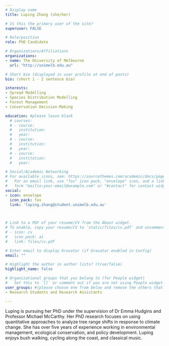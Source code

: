 ```yaml
---
# Display name
title: Luping Zhang (she/her)

# Is this the primary user of the site?
superuser: FALSE

# Role/position
role: PhD Candidate

# Organizations/Affiliations
organizations:
- name: The University of Melbourne
  url: "http://unimelb.edu.au"

# Short bio (displayed in user profile at end of posts)
bio: (short 1 - 2 sentence bio)

interests:
- Spread Modelling
- Species Distribution Modelling
- Forest Management
- Conservation Decision-Making

education: #please leave blank
  # courses:
  # - course:
  #   institution:
  #   year:
  # - course:
  #   institution:
  #   year:
  # - course:
  #   institution:
  #   year:

# Social/Academic Networking
# For available icons, see: https://sourcethemes.com/academic/docs/page-builder/#icons
#   For an email link, use "fas" icon pack, "envelope" icon, and a link in the
#   form "mailto:your-email@example.com" or "#contact" for contact widget.
social:
- icon: envelope
  icon_pack: fas
  link: 'luping.zhang@student.unimelb.edu.au'


  
# Link to a PDF of your resume/CV from the About widget.
# To enable, copy your resume/CV to `static/files/cv.pdf` and uncomment the lines below.
# - icon: cv
#   icon_pack: ai
#   link: files/cv.pdf

# Enter email to display Gravatar (if Gravatar enabled in Config)
email: ""

# Highlight the author in author lists? (true/false)
highlight_name: false

# Organizational groups that you belong to (for People widget)
#   Set this to `[]` or comment out if you are not using People widget.
user_groups: #(please choose one from below and remove the others that aren't needed)
- Research Students and Research Assistants

---
```



Luping is pursuing her PhD under the supervision of Dr Emma Hudgins and Professor Michael McCarthy. Her PhD research focuses on using quantitative approaches to analyze tree range shifts in response to climate change. She has over five years of experience working in environmental management, ecological conservation, and policy development. Luping enjoys bush walking, cycling along the coast, and classical music. 
